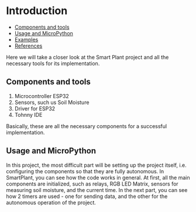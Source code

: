 # Introduction

* [Components and tools](#components-and-tools)
* [Usage and MicroPython](#Usage-and-MircoPython)
* [Examples](#examples)
* [References](#references)

Here we will take a closer look at the Smart Plant project and all the necessary tools for its implementation.

## Components and tools
1. Microcontroller ESP32
2. Sensors, such us Soil Moisture
3. Driver for ESP32
4. Tohnny IDE

Basically, these are all the necessary components for a successful implementation.

## Usage and MicroPython
In this project, the most difficult part will be setting up the project itself, i.e. configuring the components so that they are fully autonomous.
In SmartPlant, you can see how the code works in general. At first, all the main components are initialized, such as relays, RGB LED Matrix, sensors for measuring soil moisture, and the current time. In the next part, you can see how 2 timers are used - one for sending data, and the other for the autonomous operation of the project.


